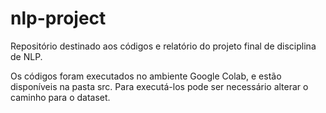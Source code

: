 # nlp-project
Repositório destinado aos códigos e relatório do projeto final de disciplina de NLP.

Os códigos foram executados no ambiente Google Colab, e estão disponíveis na pasta src. Para executá-los pode ser necessário alterar o caminho para o dataset.
